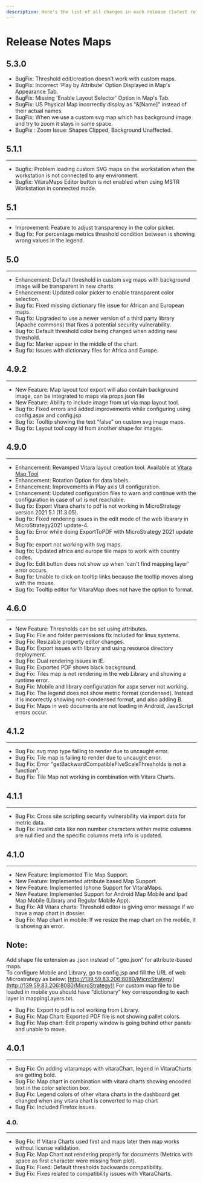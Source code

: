 ```yaml
---
description: Here's the list of all changes in each release (latest release first)
---
```


# Release Notes Maps

## 5.3.0

* BugFix: Threshold edit/creation doesn’t work with custom maps.
* BugFix: Incorrect 'Play by Attribute' Option Displayed in Map's Appearance Tab.
* BugFix: Missing 'Enable Layout Selector' Option in Map's Tab.
* BugFix: US Physical Map incorrectly display as "&\[Name]" instead of their actual names.
* BugFix: When we use a custom svg map which has background image and try to zoom it stays in same space.
* BugFix : Zoom Issue: Shapes Clipped, Background Unaffected.

## **5.1.1**

***

* Bugfix: Problem loading custom SVG maps on the workstation when the workstation is not connected to any environment.
* Bugfix: VitaraMaps Editor button is not enabled when using MSTR Workstation in connected mode.

## **5.1**

***

* Improvement: Feature to adjust transparency in the color picker.
* Bug fix: For percentage metrics threshold condition between is showing wrong values in the legend.

## **5.0**

***

* Enhancement: Default threshold in custom svg maps with background image will be transparent in new charts.
* Enhancement: Updated color picker to enable transparent color selection.
* Bug fix: Fixed missing dictionary file issue for African and European maps.
* Bug fix: Upgraded to use a newer version of a third party library (Apache commons) that fixes a potential security vulnerability.
* Bug fix: Default threshold color being changed when adding new threshold.
* Bug fix: Marker appear in the middle of the chart.
* Bug fix: Issues with dictionary files for Africa and Europe.

## **4.9.2**

***

* New Feature: Map layout tool export will also contain background image, can be integrated to maps via props.json file
* New Feature: Ability to include image from url via map layout tool.
* Bug fix: Fixed errors and added improvements while configuring using config.aspx and config.jsp
* Bug fix: Tooltip showing the text “false” on custom svg image maps.
* Bug fix: Layout tool copy id from another shape for images.

## **4.9.0**

***

* Enhancement: Revamped Vitara layout creation tool. Available at [Vitara Map Tool](https://cloud.vitaracharts.com/maptools/layoutCreator)
* Enhancement: Rotation Option for data labels.
* Enhancement: Improvements in Play axis UI configuration.
* Enhancement: Updated configuration files to warn and continue with the configuration in case of url is not reachable.
* Bug fix: Export Vitara charts to pdf is not working in MicroStrategy version 2021 5.1 (11.3.05).
* Bug fix: Fixed rendering issues in the edit mode of the web libarary in MicroStrategy2021 update-4.
* Bug fix: Error while doing ExportToPDF with MicroStrategy 2021 update 5.
* Bug fix: export not working with svg maps.
* Bug fix: Updated africa and europe tile maps to work with country codes.
* Bug fix: Edit button does not show up when 'can't find mapping layer' error occurs.
* Bug fix: Unable to click on tooltip links because the tooltip moves along with the mouse.
* Bug fix: Tooltip editor for VitaraMap does not have the option to format.

## **4.6.0**

***

* New Feature: Thresholds can be set using attributes.
* Bug Fix: File and folder permissions fix included for linux systems.
* Bug Fix: Resizable property editor changes.
* Bug Fix: Export issues with library and using resource directory deployment.
* Bug Fix: Dual rendering issues in IE.
* Bug Fix: Exported PDF shows black background.
* Bug Fix: Tiles map is not rendering in the web Library and showing a runtime error.
* Bug Fix: Mobile and library configuration for aspx server not working.
* Bug Fix: The legend does not show metric format (condensed). Instead it is incorrectly showing non-condensed format, and also adding B.
* Bug Fix: Maps in web documents are not loading in Android, JavaScript errors occur.

## **4.1.2**

***

* Bug Fix: svg map type failing to render due to uncaught error.
* Bug Fix: Tile map is failing to render due to uncaught error.
* Bug Fix: Error "getBackwardCompatibleFiveScaleThresholds is not a function".
* Bug Fix: Tile Map not working in combination with Vitara Charts.

## **4.1.1**

***

* Bug Fix: Cross site scripting security vulnerability via import data for metric data.
* Bug Fix: invalid data like non number characters within metric columns are nullified and the specific columns meta info is updated.

## **4.1.0**

***

* New Feature: Implemented Tile Map Support.
* New Feature: Implemented attribute based Map Support.
* New Feature: Implemented Iphone Support for VitaraMaps.
* New Feature: Implemented Support for Android Map Mobile and Ipad Map Mobile (Library and Regular Mobile App).
* Bug Fix: All Vitara charts: Threshold editor is giving error message if we have a map chart in dossier.
* Bug Fix: Map chart in mobile: If we resize the map chart on the mobile, it is showing an error.

## **Note:**

Add shape file extension as .json instead of “.geo.json” for attribute-based maps.\
To configure Mobile and Library, go to config.jsp and fill the URL of web Microstrategy as below: [http://139.59.83.206:8080/MicroStrategy](http://139.59.83.206:8080/MicroStrategy)\
For custom map file to be loaded in mobile you should have “dictionary” key corresponding to each layer in mappingLayers.txt.

* Bug Fix: Export to pdf is not working from Library.
* Bug Fix: Map Chart: Exported PDF file is not showing pallet colors.
* Bug Fix: Map chart: Edit property window is going behind other panels and unable to move.

## **4.0.1**

***

* Bug Fix: On adding vitaramaps with vitaraChart, legend in VitaraCharts are getting bold.
* Bug Fix: Map chart in combination with vitara charts showing encoded text in the color selection box.
* Bug Fix: Legend colors of other vitara charts in the dashboard get changed when any vitara chart is converted to map chart
* Bug Fix: Included Firefox issues.

### **4.0.**

***

* Bug Fix: If Vitara Charts used first and maps later then map works without license validation.
* Bug Fix: Map Chart not rendering properly for documents (Metrics with space as first character were missing from plot).
* Bug Fix: Fixed: Default thresholds backwards compatibility.
* Bug Fix: Fixes related to compatibility issues with VitaraCharts.
